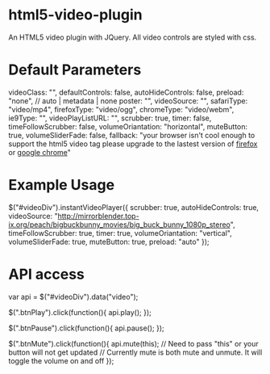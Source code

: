 html5-video-plugin
==================

An HTML5 video plugin with JQuery.
All video controls are styled with css.

Default Parameters
==================

videoClass: "",
defaultControls: false,
autoHideControls: false,
preload: "none", // auto | metadata | none
poster: "",
videoSource: "",
safariType: "video/mp4",
firefoxType: "video/ogg",
chromeType: "video/webm",
ie9Type: "",
videoPlayListURL: "",
scrubber: true,
timer: false,
timeFollowScrubber: false,
volumeOriantation: "horizontal",
muteButton: true,
volumeSliderFade: false,
fallback: "your browser isn't cool enough to support the html5 video tag please upgrade to the lastest version of <a href='http://www.mozilla.com' title='firefox'>firefox</a> or <a href='http://www.chrome.com' title='google chrome'>google chrome</a>"

Example Usage
==================

$("#videoDiv").instantVideoPlayer({
	scrubber: true,
	autoHideControls: true,
	videoSource: "http://mirrorblender.top-ix.org/peach/bigbuckbunny_movies/big_buck_bunny_1080p_stereo",
	timeFollowScrubber: true,
	timer: true,
	volumeOriantation: "vertical",
	volumeSliderFade: true,
	muteButton: true,
	preload: "auto"
});

API access
==================

var api = $("#videoDiv").data("video");

$(".btnPlay").click(function(){
	api.play();
});

$(".btnPause").click(function(){
	api.pause();
});

$(".btnMute").click(function(){
	api.mute(this);
	// Need to pass "this" or your button will not get updated
	// Currently mute is both mute and unmute. It will toggle the volume on and off
});

